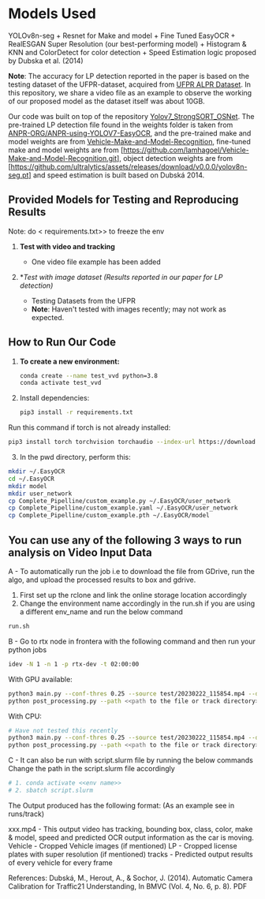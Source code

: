 # Models Used
YOLOv8n-seg + Resnet for Make and model + Fine Tuned EasyOCR + RealESGAN Super Resolution (our best-performing model) + Histogram & KNN and ColorDetect for color detection + Speed Estimation logic proposed by Dubska et al. (2014)

**Note**: The accuracy for LP detection reported in the paper is based on the testing dataset of the UFPR-dataset, acquired from [UFPR ALPR Dataset](https://github.com/raysonlaroca/ufpr-alpr-dataset). In this repository, we share a video file as an example to observe the working of our proposed model as the dataset itself was about 10GB.

Our code was built on top of the repository [Yolov7_StrongSORT_OSNet](https://github.com/mikel-brostrom/Yolov7_StrongSORT_OSNet). The pre-trained LP detection file found in the weights folder is taken from [ANPR-ORG/ANPR-using-YOLOV7-EasyOCR](https://github.com/ANPR-ORG/ANPR-using-YOLOV7-EasyOCR), and the pre-trained make and model weights are from [Vehicle-Make-and-Model-Recognition](https://github.com/Pells31/Vehicle-Make-and-Model-Recognition), fine-tuned make and model weights are from [https://github.com/lamhagoel/Vehicle-Make-and-Model-Recognition.git], object detection weights are from [https://github.com/ultralytics/assets/releases/download/v0.0.0/yolov8n-seg.pt] and speed estimation is built based on Dubská 2014.

## Provided Models for Testing and Reproducing Results

Note: do <<pip freeze > requirements.txt>> to freeze the env

1. **Test with video and tracking**
   - One video file example has been added

2. **Test with image dataset (*Results reported in our paper for LP detection)**
   - Testing Datasets from the UFPR
   - **Note**: Haven't tested with images recently; may not work as expected.

## How to Run Our Code
1. **To create a new environment:**
   ```bash
   conda create --name test_vvd python=3.8
   conda activate test_vvd
2. Install dependencies:
   ```bash
   pip3 install -r requirements.txt

Run this command if torch is not already installed:
   ```bash
pip3 install torch torchvision torchaudio --index-url https://download.pytorch.org/whl/cu118
```
3. In the pwd directory, perform this:
```bash
mkdir ~/.EasyOCR
cd ~/.EasyOCR
mkdir model
mkdir user_network
cp Complete_Pipelline/custom_example.py ~/.EasyOCR/user_network
cp Complete_Pipelline/custom_example.yaml ~/.EasyOCR/user_network
cp Complete_Pipelline/custom_example.pth ~/.EasyOCR/model
```
## You can use any of the following 3 ways to run analysis on Video Input Data
A - To automatically run the job i.e to download the file from GDrive, run the algo, and upload the processed results to box and gdrive.

1. First set up the rclone and link the online storage location accordingly
2. Change the environment name accordingly in the run.sh if you are using a different env_name and run the below command
```bash
run.sh
```

B - Go to rtx node in frontera with the following command and then run your python jobs
```bash 
idev -N 1 -n 1 -p rtx-dev -t 02:00:00
```
With GPU available:
``` bash
python3 main.py --conf-thres 0.25 --source test/20230222_115854.mp4 --device 0 --save-crop-lp --save-crop --save-vid --save-txt --strong-sort-weights weights/osnet_x0_25_msmt17.pt --yolo-weights weights/yolov8n-seg.pt --classes 1 2 3 5 7
python post_processing.py --path <<path to the file or track directory>>
```
With CPU:
```bash
# Have not tested this recently
python3 main.py --conf-thres 0.25 --source test/20230222_115854.mp4 --device 'cpu' --save-crop-lp --save-crop --save-vid --save-txt --strong-sort-weights weights/osnet_x0_25_msmt17.pt --yolo-weights weights/yolov8n-seg.pt --classes 1 2 3 5 7
python post_processing.py --path <<path to the file or track directory>>
```
C - It can also be run with script.slurm file by running the below commands
Change the path in the script.slurm file accordingly
```bash
# 1. conda activate <<env name>>
# 2. sbatch script.slurm
```

The Output produced has the following format: (As an example see in runs/track)

xxx.mp4 - This output video has tracking, bounding box, class, color, make & model, speed and predicted OCR output information as the car is moving.
Vehicle - Cropped Vehicle images (if mentioned)
LP - Cropped license plates with super resolution (if mentioned)
tracks - Predicted output results of every vehicle for every frame

References:
Dubská, M., Herout, A., & Sochor, J. (2014). Automatic Camera Calibration for Traffic21 Understanding, In BMVC (Vol. 4, No. 6, p. 8). PDF




